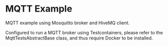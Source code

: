 # MQTT Example
MQTT example using Mosquitto broker and HiveMQ client.

Configured to run a MQTT broker using Testcontainers, please refer to the MqttTestsAbstractBase
class, and thus require Docker to be installed.
